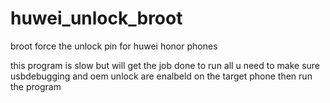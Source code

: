 # huwei_unlock_broot
broot force the unlock pin for huwei honor phones

this program is slow but will get the job done
to run all u need to make sure usbdebugging and oem unlock are enalbeld on the target phone then run the program
